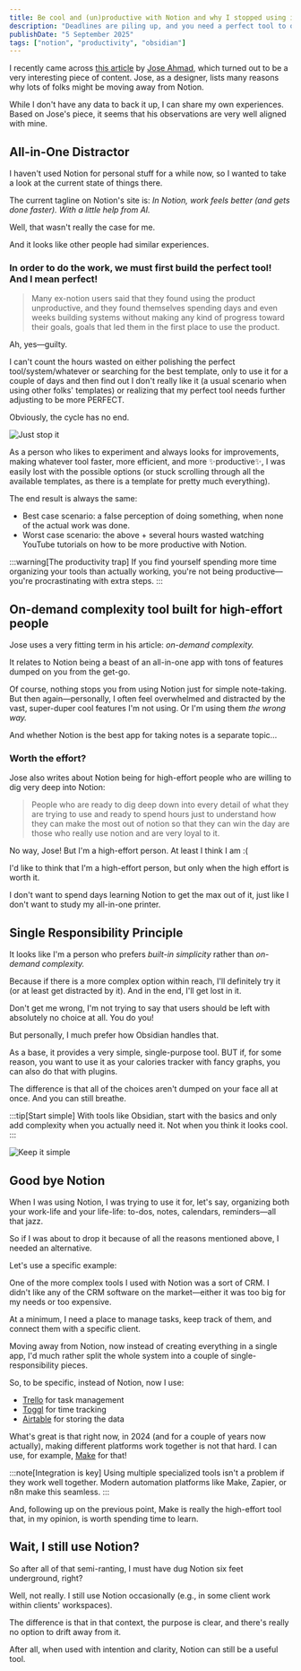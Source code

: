 ```yaml
---
title: Be cool and (un)productive with Notion and why I stopped using it
description: "Deadlines are piling up, and you need a perfect tool to organize your life because you're a hot mess? Let's jump into Notion and do freaking nothing!"
publishDate: "5 September 2025"
tags: ["notion", "productivity", "obsidian"]
---
```


I recently came across [this article](https://uxplanet.org/why-you-stopped-using-notion-58685ec8f2fc) by [Jose Ahmad](https://medium.com/@jose1logo?source=post_page-----58685ec8f2fc--------------------------------), which turned out to be a very interesting piece of content. Jose, as a designer, lists many reasons why lots of folks might be moving away from Notion.

While I don't have any data to back it up, I can share my own experiences. Based on Jose's piece, it seems that his observations are very well aligned with mine.

## All-in-One Distractor

I haven't used Notion for personal stuff for a while now, so I wanted to take a look at the current state of things there.

The current tagline on Notion's site is: _In Notion, work feels better (and gets done faster). With a little help from AI._

Well, that wasn't really the case for me.

And it looks like other people had similar experiences.

### In order to do the work, we must first build the perfect tool! And I mean perfect!

> Many ex-notion users said that they found using the product unproductive, and they found themselves spending days and even weeks building systems without making any kind of progress toward their goals, goals that led them in the first place to use the product.

Ah, yes—guilty.

I can't count the hours wasted on either polishing the perfect tool/system/whatever or searching for the best template, only to use it for a couple of days and then find out I don't really like it (a usual scenario when using other folks' templates) or realizing that my perfect tool needs further adjusting to be more PERFECT.

Obviously, the cycle has no end.

![Just stop it](https://media0.giphy.com/media/v1.Y2lkPTc5MGI3NjExOW12Y2lla21pdWI3am5jY3g0cWxkZmN2M202Y3ZscnBxZ3gya240NSZlcD12MV9pbnRlcm5hbF9naWZfYnlfaWQmY3Q9Zw/1zSz5MVw4zKg0/giphy.gif)

As a person who likes to experiment and always looks for improvements, making whatever tool faster, more efficient, and more ✨productive✨, I was easily lost with the possible options (or stuck scrolling through all the available templates, as there is a template for pretty much everything).

The end result is always the same:
- Best case scenario: a false perception of doing something, when none of the actual work was done.
- Worst case scenario: the above + several hours wasted watching YouTube tutorials on how to be more productive with Notion.

:::warning[The productivity trap]
If you find yourself spending more time organizing your tools than actually working, you're not being productive—you're procrastinating with extra steps.
:::

## On-demand complexity tool built for high-effort people

Jose uses a very fitting term in his article: _on-demand complexity._

It relates to Notion being a beast of an all-in-one app with tons of features dumped on you from the get-go.

Of course, nothing stops you from using Notion just for simple note-taking. But then again—personally, I often feel overwhelmed and distracted by the vast, super-duper cool features I'm not using. Or I'm using them _the wrong way._

And whether Notion is the best app for taking notes is a separate topic…

### Worth the effort?

Jose also writes about Notion being for high-effort people who are willing to dig very deep into Notion:

> People who are ready to dig deep down into every detail of what they are trying to use and ready to spend hours just to understand how they can make the most out of notion so that they can win the day are those who really use notion and are very loyal to it.

No way, Jose! But I'm a high-effort person. At least I think I am :(

I'd like to think that I'm a high-effort person, but only when the high effort is worth it.

I don't want to spend days learning Notion to get the max out of it, just like I don't want to study my all-in-one printer.

## Single Responsibility Principle

It looks like I'm a person who prefers _built-in simplicity_ rather than _on-demand complexity._

Because if there is a more complex option within reach, I'll definitely try it (or at least get distracted by it). And in the end, I'll get lost in it.

Don't get me wrong, I'm not trying to say that users should be left with absolutely no choice at all. You do you!

But personally, I much prefer how Obsidian handles that.

As a base, it provides a very simple, single-purpose tool. BUT if, for some reason, you want to use it as your calories tracker with fancy graphs, you can also do that with plugins.

The difference is that all of the choices aren't dumped on your face all at once. And you can still breathe.

:::tip[Start simple]
With tools like Obsidian, start with the basics and only add complexity when you actually need it. Not when you think it looks cool.
:::

![Keep it simple](https://media3.giphy.com/media/v1.Y2lkPTc5MGI3NjExdzI5OThsNWJuYjg4ODMwcXB1enp0dmQzbWN4bjhuZXM5OHhmNGU0ayZlcD12MV9pbnRlcm5hbF9naWZfYnlfaWQmY3Q9Zw/ewfnrL0YatfyQHuZNa/giphy.gif)

## Good bye Notion

When I was using Notion, I was trying to use it for, let's say, organizing both your work-life and your life-life: to-dos, notes, calendars, reminders—all that jazz.

So if I was about to drop it because of all the reasons mentioned above, I needed an alternative.

Let's use a specific example:

One of the more complex tools I used with Notion was a sort of CRM.
I didn't like any of the CRM software on the market—either it was too big for my needs or too expensive.

At a minimum, I need a place to manage tasks, keep track of them, and connect them with a specific client.

Moving away from Notion, now instead of creating everything in a single app, I'd much rather split the whole system into a couple of single-responsibility pieces.

So, to be specific, instead of Notion, now I use:

- [Trello](https://trello.com/) for task management
- [Toggl](https://track.toggl.com/timer) for time tracking
- [Airtable](https://www.airtable.com/) for storing the data

What's great is that right now, in 2024 (and for a couple of years now actually), making different platforms work together is not that hard. I can use, for example, [Make](https://make.com/) for that!

:::note[Integration is key]
Using multiple specialized tools isn't a problem if they work well together. Modern automation platforms like Make, Zapier, or n8n make this seamless.
:::

And, following up on the previous point, Make is really the high-effort tool that, in my opinion, is worth spending time to learn.

## Wait, I still use Notion?

So after all of that semi-ranting, I must have dug Notion six feet underground, right?

Well, not really. I still use Notion occasionally (e.g., in some client work within clients' workspaces).

The difference is that in that context, the purpose is clear, and there's really no option to drift away from it.

After all, when used with intention and clarity, Notion can still be a useful tool.
